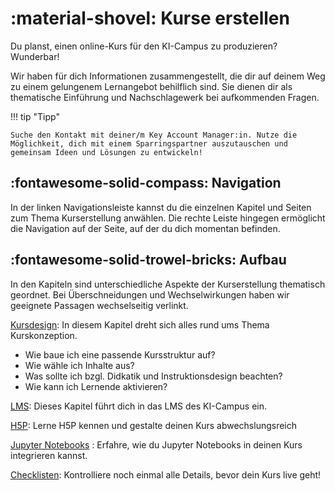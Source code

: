 # :material-shovel:  Kurse erstellen

Du planst, einen online-Kurs für den KI-Campus zu produzieren? Wunderbar!

Wir haben für dich Informationen zusammengestellt, die dir auf deinem Weg zu einem gelungenem Lernangebot behilflich sind. Sie dienen dir als thematische Einführung und Nachschlagewerk bei aufkommenden Fragen.



!!! tip "Tipp"

    Suche den Kontakt mit deiner/m Key Account Manager:in. Nutze die Möglichkeit, dich mit einem Sparringspartner auszutauschen und gemeinsam Ideen und Lösungen zu entwickeln!


## :fontawesome-solid-compass:   Navigation
 In der linken Navigationsleiste kannst du die einzelnen Kapitel und Seiten zum Thema Kurserstellung anwählen. Die rechte Leiste hingegen ermöglicht die Navigation auf der Seite, auf der du dich momentan befinden.

## :fontawesome-solid-trowel-bricks: Aufbau

In den Kapiteln sind unterschiedliche Aspekte der Kurserstellung thematisch geordnet. Bei Überschneidungen und Wechselwirkungen haben wir geeignete Passagen wechselseitig verlinkt.

[Kursdesign](design/index.md):   In diesem Kapitel dreht sich alles rund ums Thema Kurskonzeption.

  * Wie baue ich eine passende Kursstruktur auf?
  * Wie wähle ich Inhalte aus?
  * Was sollte ich bzgl. Didkatik und Instruktionsdesign beachten?
  * Wie kann ich Lernende aktivieren?

[LMS](lms/index.md): Dieses Kapitel führt dich in das LMS des KI-Campus ein.


[H5P](h5p/index.md): Lerne H5P kennen und gestalte deinen Kurs abwechslungsreich

[Jupyter Notebooks](jnb/index.md)
:
 Erfahre, wie du Jupyter Notebooks in deinen Kurs integrieren kannst.

[ Checklisten](chklist.md): Kontrolliere noch einmal alle Details, bevor dein Kurs live geht!
